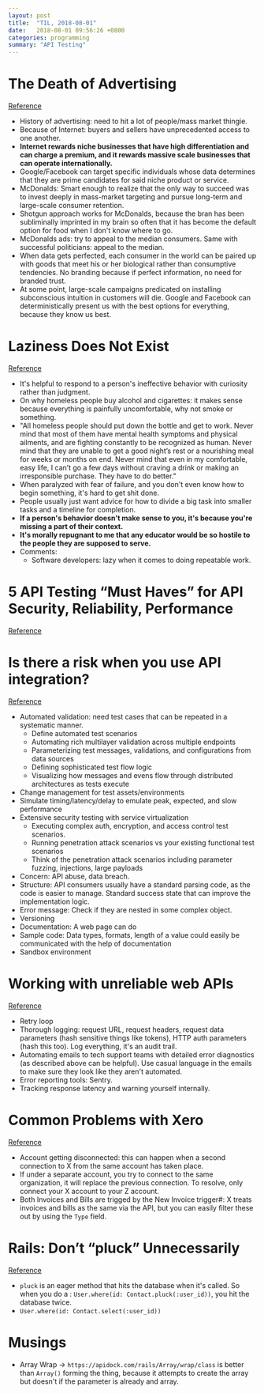 ```yaml
---
layout: post
title:  "TIL, 2018-08-01"
date:   2018-08-01 09:56:26 +0800
categories: programming
summary: "API Testing"
---
```


# The Death of Advertising
[Reference](https://medium.com/s/story/the-death-of-advertising-4545b48742b1)

- History of advertising: need to hit a lot of people/mass market thingie.
- Because of Internet: buyers and sellers have unprecedented access to one another.
- **Internet rewards niche businesses that have high differentiation and can charge a premium, and it rewards massive scale businesses that can operate internationally.**
- Google/Facebook can target specific individuals whose data determines that they are prime candidates for said niche product or service.
- McDonalds: Smart enough to realize that the only way to succeed was to invest deeply in mass-market targeting and pursue long-term and large-scale consumer retention.
- Shotgun approach works for McDonalds, because the bran has been subliminally imprinted in my brain so often that it has become the default option for food when I don't know where to go.
- McDonalds ads: try to appeal to the median consumers. Same with successful politicians: appeal to the median.
- When data gets perfected, each consumer in the world can be paired up with goods that meet his or her biological rather than consumptive tendencies. No branding because if perfect information, no need for branded trust.
- At some point, large-scale campaigns predicated on installing subconscious intuition in customers will die. Google and Facebook can deterministically present us with the best options for everything, because they know us best.

# Laziness Does Not Exist
[Reference](https://medium.com/@dr_eprice/laziness-does-not-exist-3af27e312d01)

- It's helpful to respond to a person's ineffective behavior with curiosity rather than judgment.
- On why homeless people buy alcohol and cigarettes: it makes sense because everything is painfully uncomfortable, why not smoke or something.
- "All homeless people should put down the bottle and get to work. Never mind that most of them have mental health symptoms and physical ailments, and are fighting constantly to be recognized as human. Never mind that they are unable to get a good night’s rest or a nourishing meal for weeks or months on end. Never mind that even in my comfortable, easy life, I can’t go a few days without craving a drink or making an irresponsible purchase. They have to do better."
- When paralyzed with fear of failure, and you don't even know how to begin something, it's hard to get shit done.
- People usually just want advice for how to divide a big task into smaller tasks and a timeline for completion.
- **If a person's behavior doesn't make sense to you, it's because you're missing a part of their context.**
- **It's morally repugnant to me that any educator would be so hostile to the people they are supposed to serve.**
- Comments:
  - Software developers: lazy when it comes to doing repeatable work.

# 5 API Testing “Must Haves” for API Security, Reliability, Performance
[Reference](https://dzone.com/articles/5-api-testing-must-haves-for-api-security-reliabil)
# Is there a risk when you use API integration?
[Reference](https://www.quora.com/Is-there-a-risk-when-you-use-API-integration)

- Automated validation: need test cases that can be repeated in a systematic manner.
  - Define automated test scenarios
  - Automating rich multilayer validation across multiple endpoints
  - Parameterizing test messages, validations, and configurations from data sources
  - Defining sophisticated test flow logic
  - Visualizing how messages and evens flow through distributed architectures as tests execute
- Change management for test assets/environments
- Simulate timing/latency/delay to emulate peak, expected, and slow performance
- Extensive security testing with service virtualization
  - Executing complex auth, encryption, and access control test scenarios.
  - Running penetration attack scenarios vs your existing functional test scenarios
  - Think of the penetration attack scenarios including parameter fuzzing, injections, large payloads
- Concern: API abuse, data breach.
- Structure: API consumers usually have a standard parsing code, as the code is easier to manage. Standard success state that can improve the implementation logic.
- Error message: Check if they are nested in some complex object.
- Versioning
- Documentation: A web page can do
- Sample code: Data types, formats, length of a value could easily be communicated with the help of documentation
- Sandbox environment

# Working with unreliable web APIs
[Reference](http://blog.instavest.com/working-with-unreliable-web-apis)

- Retry loop
- Thorough logging: request URL, request headers, request data parameters (hash sensitive things like tokens), HTTP auth parameters (hash this too). Log everything, it's an audit trail.
- Automating emails to tech support teams with detailed error diagnostics (as described above can be helpful). Use casual language in the emails to make sure they look like they aren't automated.
- Error reporting tools: Sentry.
- Tracking response latency and warning yourself internally.

# Common Problems with Xero
[Reference](https://zapier.com/help/common-problems-xero/)

- Account getting disconnected: this can happen when a second connection to X from the same account has taken place.
- If under a separate account, you try to connect to the same organization, it will replace the previous connection. To resolve, only connect your X account to your Z account.
- Both Invoices and Bills are trigged by the New Invoice trigger#: X treats invoices and bills as the same via the API, but you can easily filter these out by using the `Type` field.

# Rails: Don’t “pluck” Unnecessarily
[Reference](https://6ftdan.com/allyourdev/2015/05/13/rails-dont-pluck-unnecessarily/)

- `pluck` is an eager method that hits the database when it's called. So when you do a : `User.where(id: Contact.pluck(:user_id))`, you hit the database twice.
- `User.where(id: Contact.select(:user_id))`

# Musings

- Array Wrap → `https://apidock.com/rails/Array/wrap/class` is better than `Array()` forming the thing, because it attempts to create the array but doesn't if the parameter is already and array.
